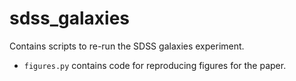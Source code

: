 sdss_galaxies
========
Contains scripts to re-run the SDSS galaxies experiment.

- `figures.py` contains code for reproducing figures for the paper.
